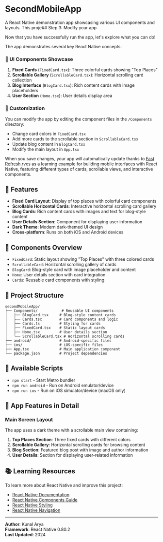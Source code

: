 # SecondMobileApp

A React Native demonstration app showcasing various UI components and layouts. This proje## Step 3: Modify your app

Now that you have successfully run the app, let's explore what you can do!

The app demonstrates several key React Native concepts:

### 🎨 UI Components Showcase

1. **Fixed Cards** (`FixedCard.tsx`): Three colorful cards showing "Top Places"
2. **Scrollable Gallery** (`ScrollableCard.tsx`): Horizontal scrolling card collection
3. **Blog Interface** (`BlogCard.tsx`): Rich content cards with image placeholders
4. **User Section** (`Home.tsx`): User details display area

### 🔧 Customization

You can modify the app by editing the component files in the `/Components` directory:

- Change card colors in `FixedCard.tsx`
- Add more cards to the scrollable section in `ScrollableCard.tsx`
- Update blog content in `BlogCard.tsx`
- Modify the main layout in `App.tsx`

When you save changes, your app will automatically update thanks to [Fast Refresh](https://reactnative.dev/docs/fast-refresh).rves as a learning example for building mobile interfaces with React Native, featuring different types of cards, scrollable views, and interactive components.

## 🚀 Features

- **Fixed Card Layout**: Display of top places with colorful card components
- **Scrollable Horizontal Cards**: Interactive horizontal scrolling card gallery
- **Blog Cards**: Rich content cards with images and text for blog-style content
- **User Details Section**: Component for displaying user information
- **Dark Theme**: Modern dark-themed UI design
- **Cross-platform**: Runs on both iOS and Android devices

## 📱 Components Overview

- `FixedCard`: Static layout showing "Top Places" with three colored cards
- `ScrollableCard`: Horizontal scrolling gallery of cards
- `BlogCard`: Blog-style card with image placeholder and content
- `Home`: User details section with card integration
- `Cards`: Reusable card components with styling

## 🎉 Project Structure

```
secondMobileApp/
├── Components/           # Reusable UI components
│   ├── BlogCard.tsx     # Blog-style content cards
│   ├── Cards.tsx        # Card components and logic
│   ├── Cards.ts         # Styling for cards
│   ├── FixedCard.tsx    # Static layout cards
│   ├── Home.tsx         # User details section
│   └── ScrollableCard.tsx # Horizontal scrolling cards
├── android/             # Android-specific files
├── ios/                 # iOS-specific files
├── App.tsx              # Main application component
└── package.json         # Project dependencies

```

## 🚀 Available Scripts

- `npm start` - Start Metro bundler
- `npm run android` - Run on Android emulator/device
- `npm run ios` - Run on iOS simulator/device (macOS only)

## 🎨 App Features in Detail

### Main Screen Layout

The app uses a dark theme with a scrollable main view containing:

1. **Top Places Section**: Three fixed cards with different colors
2. **Scrollable Gallery**: Horizontal scrolling cards for browsing content
3. **Blog Section**: Featured blog post with image and author information
4. **User Details**: Section for displaying user-related information

## 📚 Learning Resources

To learn more about React Native and improve this project:

- [React Native Documentation](https://reactnative.dev/docs/getting-started)
- [React Native Components Guide](https://reactnative.dev/docs/components-and-apis)
- [React Native Styling](https://reactnative.dev/docs/style)
- [React Native Navigation](https://reactnative.dev/docs/navigation)

---

**Author**: Kunal Arya  
**Framework**: React Native 0.80.2  
**Last Updated**: 2024
